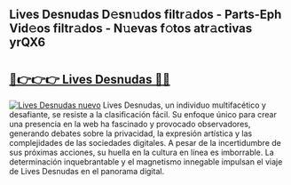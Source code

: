 ## Lives Desnudas D𝚎sn𝚞dos filtr𝚊dos - Parts-Eph Vid𝚎os filtr𝚊dos - N𝚞evas f𝚘tos atr𝚊ctivas yrQX6

# <h2><a href="http://mb8e6d.tromn.icu/?c=Lives+Desnudas">🔗👉👉👉 Lives Desnudas 🔗🔗</a></h2>

[![Lives Desnudas nuevo](https://i.imgur.com/pEAQMta.gif)](http://mb8e6d.tromn.icu/?c=Lives+Desnudas)
Lives Desnudas, un individuo multifacético y desafiante, se resiste a la clasificación fácil. Su enfoque único para crear una presencia en la web ha fascinado y provocado observadores, generando debates sobre la privacidad, la expresión artística y las complejidades de las sociedades digitales. A pesar de la incertidumbre de sus próximas acciones, su huella en la cultura en línea es imborrable. La determinación inquebrantable y el magnetismo innegable impulsan el viaje de Lives Desnudas en el panorama digital.
